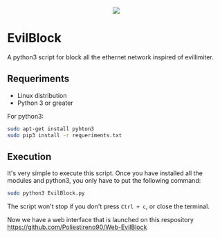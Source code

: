 <p align="center">
  <img src="https://user-images.githubusercontent.com/100536894/224351991-f30a83f3-022b-4d6a-a893-16089e592722.png" />
</p>


# EvilBlock
A python3 script for block all the ethernet network inspired of evillimiter.

## Requeriments
- Linux distribution
- Python 3 or greater

For python3:
```bash
sudo apt-get install pyhton3
sudo pip3 install -r requeriments.txt
```

## Execution

It's very simple to execute this script. Once you have installed all the modules and python3, you only have to put the following command:

```bash
sudo python3 EvilBlock.py
```

The script won't stop if you don't press ```Ctrl + c```, or close the terminal.


Now we have a web interface that is launched on this respository https://github.com/Poliestireno90/Web-EvilBlock
